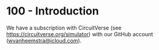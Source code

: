 # 100 - Introduction

We have a subscription with CircuitVerse (see https://circuitverse.org/simulator) with our GitHub account (wvanheemstra@icloud.com).
